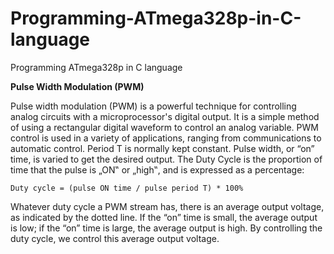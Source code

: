 # Programming-ATmega328p-in-C-language
Programming ATmega328p in C language


<b>Pulse Width Modulation (PWM)</b> 

Pulse width modulation (PWM) is a powerful technique for controlling analog circuits with a microprocessor's digital output. It is a simple method of using a rectangular digital waveform to control an analog variable. PWM control is used in a variety of applications, ranging from communications to automatic control. Period T is normally kept constant. Pulse width, or “on” time, is varied to get the desired output. The Duty Cycle is the proportion of time that the pulse is „ON‟ or „high‟, and is expressed as a percentage: 

  `Duty cycle = (pulse ON time / pulse period T) * 100%`

Whatever duty cycle a PWM stream has, there is an average output voltage, as indicated by the dotted line. If the “on” time is small, the average output is low; if the “on” time is large, the average output is high. By controlling the duty cycle, we control this average output voltage.
